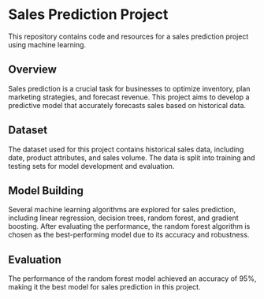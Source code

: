 # Sales Prediction Project

This repository contains code and resources for a sales prediction project using machine learning.

## Overview
Sales prediction is a crucial task for businesses to optimize inventory, plan marketing strategies, and forecast revenue. This project aims to develop a predictive model that accurately forecasts sales based on historical data.

## Dataset
The dataset used for this project contains historical sales data, including date, product attributes, and sales volume. The data is split into training and testing sets for model development and evaluation.

## Model Building
Several machine learning algorithms are explored for sales prediction, including linear regression, decision trees, random forest, and gradient boosting. After evaluating the performance, the random forest algorithm is chosen as the best-performing model due to its accuracy and robustness.

## Evaluation
The performance of the random forest model achieved an accuracy of 95%, making it the best model for sales prediction in this project.
